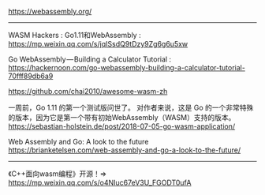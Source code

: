 https://webassembly.org/

---



WASM Hackers : Go1.11和WebAssembly : https://mp.weixin.qq.com/s/jqISsdQ9tDzy9Zg6g6u5xw


Go WebAssembly — Building a Calculator Tutorial : https://hackernoon.com/go-webassembly-building-a-calculator-tutorial-70fff89db6a9




https://github.com/chai2010/awesome-wasm-zh



一周前，Go 1.11 的第一个测试版问世了。 对作者来说，这是 Go 的一个非常特殊的版本，因为它是第一个带有初始WebAssembly（WASM）支持的版本。  
https://sebastian-holstein.de/post/2018-07-05-go-wasm-application/


Web Assembly and Go: A look to the future  
https://brianketelsen.com/web-assembly-and-go-a-look-to-the-future/

---

《C++面向wasm编程》开源！=> https://mp.weixin.qq.com/s/o4NIuc67eV3U_FGODT0ufA